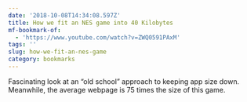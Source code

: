 ```yaml
---
date: '2018-10-08T14:34:08.597Z'
title: How we fit an NES game into 40 Kilobytes
mf-bookmark-of:
  - 'https://www.youtube.com/watch?v=ZWQ0591PAxM'
tags: ''
slug: how-we-fit-an-nes-game
category: bookmarks
---
```

Fascinating look at an “old school” approach to keeping app size down. Meanwhile, the average webpage is 75 times the size of this game.
